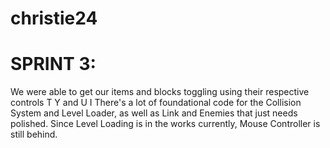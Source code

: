 # christie24
# SPRINT 3: 
We were able to get our items and blocks toggling using their respective controls T Y and U I
There's a lot of foundational code for the Collision System and Level Loader, as well as Link and Enemies that just needs polished.
Since Level Loading is in the works currently, Mouse Controller is still behind.

